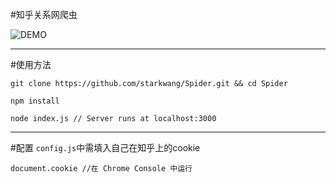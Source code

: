 #知乎关系网爬虫

![DEMO](https://github.com/starkwang/Spider/blob/master/demo.png?raw=true)

------
#使用方法
```
git clone https://github.com/starkwang/Spider.git && cd Spider

npm install

node index.js // Server runs at localhost:3000
```
------
#配置
`config.js`中需填入自己在知乎上的cookie
```
document.cookie //在 Chrome Console 中运行 
```
